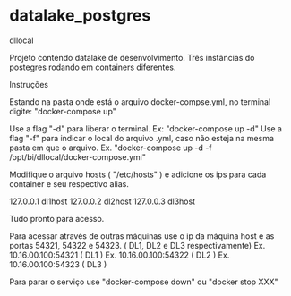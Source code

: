 # datalake_postgres

dllocal

Projeto contendo datalake de desenvolvimento. Três instâncias do postegres rodando em containers diferentes.

Instruções

Estando na pasta onde está o arquivo docker-compse.yml, no terminal digite: "docker-compose up"

Use a flag "-d" para liberar o terminal. Ex: "docker-compose up -d"
Use a flag "-f" para indicar o local do arquivo .yml, caso não esteja na mesma pasta em que o arquivo. Ex. "docker-compose up -d -f /opt/bi/dllocal/docker-compose.yml"



Modifique o arquivo hosts ( "/etc/hosts" ) e adicione os ips para cada container e seu respectivo alias.

127.0.0.1 dl1host
127.0.0.2 dl2host
127.0.0.3 dl3host



Tudo pronto para acesso.

Para acessar através de outras máquinas use o ip da máquina host e as portas 54321, 54322 e 54323. ( DL1, DL2 e DL3 respectivamente)
Ex. 10.16.00.100:54321 ( DL1 )
Ex. 10.16.00.100:54322 ( DL2 )
Ex. 10.16.00.100:54323 ( DL3 )



Para parar o serviço use "docker-compose down" ou "docker stop XXX"
